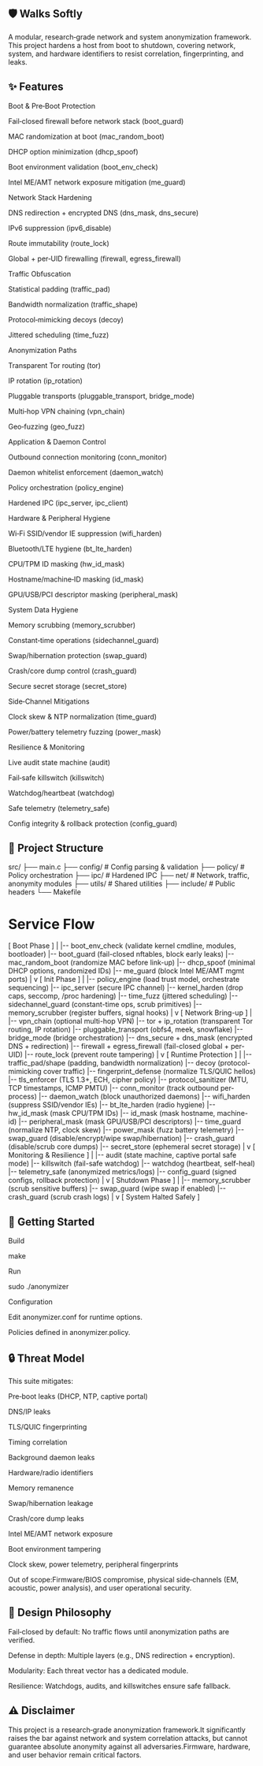 ## 🛡️ Walks Softly

A modular, research‑grade network and system anonymization framework. This project hardens a host from boot to shutdown, covering network, system, and hardware identifiers to resist correlation, fingerprinting, and leaks.

## ✨ Features

Boot & Pre‑Boot Protection

Fail‑closed firewall before network stack (boot_guard)

MAC randomization at boot (mac_random_boot)

DHCP option minimization (dhcp_spoof)

Boot environment validation (boot_env_check)

Intel ME/AMT network exposure mitigation (me_guard)

Network Stack Hardening

DNS redirection + encrypted DNS (dns_mask, dns_secure)

IPv6 suppression (ipv6_disable)

Route immutability (route_lock)

Global + per‑UID firewalling (firewall, egress_firewall)

Traffic Obfuscation

Statistical padding (traffic_pad)

Bandwidth normalization (traffic_shape)

Protocol‑mimicking decoys (decoy)

Jittered scheduling (time_fuzz)

Anonymization Paths

Transparent Tor routing (tor)

IP rotation (ip_rotation)

Pluggable transports (pluggable_transport, bridge_mode)

Multi‑hop VPN chaining (vpn_chain)

Geo‑fuzzing (geo_fuzz)

Application & Daemon Control

Outbound connection monitoring (conn_monitor)

Daemon whitelist enforcement (daemon_watch)

Policy orchestration (policy_engine)

Hardened IPC (ipc_server, ipc_client)

Hardware & Peripheral Hygiene

Wi‑Fi SSID/vendor IE suppression (wifi_harden)

Bluetooth/LTE hygiene (bt_lte_harden)

CPU/TPM ID masking (hw_id_mask)

Hostname/machine‑ID masking (id_mask)

GPU/USB/PCI descriptor masking (peripheral_mask)

System Data Hygiene

Memory scrubbing (memory_scrubber)

Constant‑time operations (sidechannel_guard)

Swap/hibernation protection (swap_guard)

Crash/core dump control (crash_guard)

Secure secret storage (secret_store)

Side‑Channel Mitigations

Clock skew & NTP normalization (time_guard)

Power/battery telemetry fuzzing (power_mask)

Resilience & Monitoring

Live audit state machine (audit)

Fail‑safe killswitch (killswitch)

Watchdog/heartbeat (watchdog)

Safe telemetry (telemetry_safe)

Config integrity & rollback protection (config_guard)

## 📂 Project Structure

src/ ├── main.c ├── config/ # Config parsing & validation ├── policy/ # Policy orchestration ├── ipc/ # Hardened IPC ├── net/ # Network, traffic, anonymity modules ├── utils/ # Shared utilities ├── include/ # Public headers └── Makefile

# Service Flow

[ Boot Phase ]
   |
   |-- boot_env_check      (validate kernel cmdline, modules, bootloader)
   |-- boot_guard          (fail-closed nftables, block early leaks)
   |-- mac_random_boot     (randomize MAC before link-up)
   |-- dhcp_spoof          (minimal DHCP options, randomized IDs)
   |-- me_guard            (block Intel ME/AMT mgmt ports)
   |
   v
[ Init Phase ]
   |
   |-- policy_engine       (load trust model, orchestrate sequencing)
   |-- ipc_server          (secure IPC channel)
   |-- kernel_harden       (drop caps, seccomp, /proc hardening)
   |-- time_fuzz           (jittered scheduling)
   |-- sidechannel_guard   (constant-time ops, scrub primitives)
   |-- memory_scrubber     (register buffers, signal hooks)
   |
   v
[ Network Bring-up ]
   |
   |-- vpn_chain           (optional multi-hop VPN)
   |-- tor + ip_rotation   (transparent Tor routing, IP rotation)
   |-- pluggable_transport (obfs4, meek, snowflake)
   |-- bridge_mode         (bridge orchestration)
   |-- dns_secure + dns_mask (encrypted DNS + redirection)
   |-- firewall + egress_firewall (fail-closed global + per-UID)
   |-- route_lock          (prevent route tampering)
   |
   v
[ Runtime Protection ]
   |
   |-- traffic_pad/shape   (padding, bandwidth normalization)
   |-- decoy               (protocol-mimicking cover traffic)
   |-- fingerprint_defense (normalize TLS/QUIC hellos)
   |-- tls_enforcer        (TLS 1.3+, ECH, cipher policy)
   |-- protocol_sanitizer  (MTU, TCP timestamps, ICMP PMTU)
   |-- conn_monitor        (track outbound per-process)
   |-- daemon_watch        (block unauthorized daemons)
   |-- wifi_harden         (suppress SSID/vendor IEs)
   |-- bt_lte_harden       (radio hygiene)
   |-- hw_id_mask          (mask CPU/TPM IDs)
   |-- id_mask             (mask hostname, machine-id)
   |-- peripheral_mask     (mask GPU/USB/PCI descriptors)
   |-- time_guard          (normalize NTP, clock skew)
   |-- power_mask          (fuzz battery telemetry)
   |-- swap_guard          (disable/encrypt/wipe swap/hibernation)
   |-- crash_guard         (disable/scrub core dumps)
   |-- secret_store        (ephemeral secret storage)
   |
   v
[ Monitoring & Resilience ]
   |
   |-- audit               (state machine, captive portal safe mode)
   |-- killswitch          (fail-safe watchdog)
   |-- watchdog            (heartbeat, self-heal)
   |-- telemetry_safe      (anonymized metrics/logs)
   |-- config_guard        (signed configs, rollback protection)
   |
   v
[ Shutdown Phase ]
   |
   |-- memory_scrubber     (scrub sensitive buffers)
   |-- swap_guard          (wipe swap if enabled)
   |-- crash_guard         (scrub crash logs)
   |
   v
[ System Halted Safely ]


## 🚀 Getting Started

Build

make

Run

sudo ./anonymizer

Configuration

Edit anonymizer.conf for runtime options.

Policies defined in anonymizer.policy.

## 🔒 Threat Model

This suite mitigates:

Pre‑boot leaks (DHCP, NTP, captive portal)

DNS/IP leaks

TLS/QUIC fingerprinting

Timing correlation

Background daemon leaks

Hardware/radio identifiers

Memory remanence

Swap/hibernation leakage

Crash/core dump leaks

Intel ME/AMT network exposure

Boot environment tampering

Clock skew, power telemetry, peripheral fingerprints

Out of scope:Firmware/BIOS compromise, physical side‑channels (EM, acoustic, power analysis), and user operational security.

## 🧩 Design Philosophy

Fail‑closed by default: No traffic flows until anonymization paths are verified.

Defense in depth: Multiple layers (e.g., DNS redirection + encryption).

Modularity: Each threat vector has a dedicated module.

Resilience: Watchdogs, audits, and killswitches ensure safe fallback.

## ⚠️ Disclaimer

This project is a research‑grade anonymization framework.It significantly raises the bar against network and system correlation attacks, but cannot guarantee absolute anonymity against all adversaries.Firmware, hardware, and user behavior remain critical factors.

